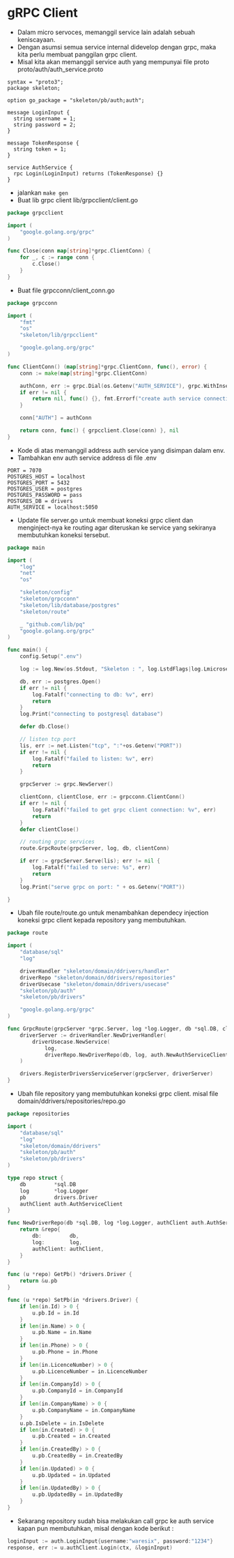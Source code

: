 # gRPC Client

* Dalam micro servoces, memanggil service lain adalah sebuah keniscayaan.
* Dengan asumsi semua service internal didevelop dengan grpc, maka kita perlu membuat panggilan grpc client.
* Misal kita akan memanggil service auth yang mempunyai file proto proto/auth/auth\_service.proto

```text
syntax = "proto3";
package skeleton;

option go_package = "skeleton/pb/auth;auth";

message LoginInput {
  string username = 1;
  string password = 2;
}

message TokenResponse {
  string token = 1;
}

service AuthService {
  rpc Login(LoginInput) returns (TokenResponse) {}
}
```

* jalankan `make gen`
* Buat lib grpc client lib/grpcclient/client.go

```go
package grpcclient

import (
    "google.golang.org/grpc"
)

func Close(conn map[string]*grpc.ClientConn) {
    for _, c := range conn {
        c.Close()
    }
}
```

* Buat file grpcconn/client\_conn.go

```go
package grpcconn

import (
    "fmt"
    "os"
    "skeleton/lib/grpcclient"

    "google.golang.org/grpc"
)

func ClientConn() (map[string]*grpc.ClientConn, func(), error) {
    conn := make(map[string]*grpc.ClientConn)

    authConn, err := grpc.Dial(os.Getenv("AUTH_SERVICE"), grpc.WithInsecure())
    if err != nil {
        return nil, func() {}, fmt.Errorf("create auth service connection: %v", err)
    }

    conn["AUTH"] = authConn

    return conn, func() { grpcclient.Close(conn) }, nil
}
```

* Kode di atas memanggil address auth service yang disimpan dalam env.
* Tambahkan env auth service address di file .env

```text
PORT = 7070
POSTGRES_HOST = localhost
POSTGRES_PORT = 5432
POSTGRES_USER = postgres
POSTGRES_PASSWORD = pass
POSTGRES_DB = drivers
AUTH_SERVICE = localhost:5050
```

* Update file server.go untuk membuat koneksi grpc client dan menginject-nya ke routing agar diteruskan ke service yang sekiranya membutuhkan koneksi tersebut.

```go
package main

import (
    "log"
    "net"
    "os"

    "skeleton/config"
    "skeleton/grpcconn"
    "skeleton/lib/database/postgres"
    "skeleton/route"

    _ "github.com/lib/pq"
    "google.golang.org/grpc"
)

func main() {
    config.Setup(".env")

    log := log.New(os.Stdout, "Skeleton : ", log.LstdFlags|log.Lmicroseconds|log.Lshortfile)

    db, err := postgres.Open()
    if err != nil {
        log.Fatalf("connecting to db: %v", err)
        return
    }
    log.Print("connecting to postgresql database")

    defer db.Close()

    // listen tcp port
    lis, err := net.Listen("tcp", ":"+os.Getenv("PORT"))
    if err != nil {
        log.Fatalf("failed to listen: %v", err)
        return
    }

    grpcServer := grpc.NewServer()

    clientConn, clientClose, err := grpcconn.ClientConn()
    if err != nil {
        log.Fatalf("failed to get grpc client connection: %v", err)
        return
    }
    defer clientClose()

    // routing grpc services
    route.GrpcRoute(grpcServer, log, db, clientConn)

    if err := grpcServer.Serve(lis); err != nil {
        log.Fatalf("failed to serve: %s", err)
        return
    }
    log.Print("serve grpc on port: " + os.Getenv("PORT"))

}
```

* Ubah file route/route.go untuk menambahkan dependecy injection koneksi grpc client kepada repository yang membutuhkan.

```go
package route

import (
    "database/sql"
    "log"

    driverHandler "skeleton/domain/ddrivers/handler"
    driverRepo "skeleton/domain/ddrivers/repositories"
    driverUsecase "skeleton/domain/ddrivers/usecase"
    "skeleton/pb/auth"
    "skeleton/pb/drivers"

    "google.golang.org/grpc"
)

func GrpcRoute(grpcServer *grpc.Server, log *log.Logger, db *sql.DB, clientConnection map[string]*grpc.ClientConn) {
    driverServer := driverHandler.NewDriverHandler(
        driverUsecase.NewService(
            log,
            driverRepo.NewDriverRepo(db, log, auth.NewAuthServiceClient(clientConnection["AUTH"]))),
    )

    drivers.RegisterDriversServiceServer(grpcServer, driverServer)
}
```

* Ubah file repository yang membutuhkan koneksi grpc client. misal file domain/ddrivers/repositories/repo.go

```go
package repositories

import (
    "database/sql"
    "log"
    "skeleton/domain/ddrivers"
    "skeleton/pb/auth"
    "skeleton/pb/drivers"
)

type repo struct {
    db         *sql.DB
    log        *log.Logger
    pb         drivers.Driver
    authClient auth.AuthServiceClient
}

func NewDriverRepo(db *sql.DB, log *log.Logger, authClient auth.AuthServiceClient) ddrivers.DriverRepoInterface {
    return &repo{
        db:         db,
        log:        log,
        authClient: authClient,
    }
}

func (u *repo) GetPb() *drivers.Driver {
    return &u.pb
}

func (u *repo) SetPb(in *drivers.Driver) {
    if len(in.Id) > 0 {
        u.pb.Id = in.Id
    }
    if len(in.Name) > 0 {
        u.pb.Name = in.Name
    }
    if len(in.Phone) > 0 {
        u.pb.Phone = in.Phone
    }
    if len(in.LicenceNumber) > 0 {
        u.pb.LicenceNumber = in.LicenceNumber
    }
    if len(in.CompanyId) > 0 {
        u.pb.CompanyId = in.CompanyId
    }
    if len(in.CompanyName) > 0 {
        u.pb.CompanyName = in.CompanyName
    }
    u.pb.IsDelete = in.IsDelete
    if len(in.Created) > 0 {
        u.pb.Created = in.Created
    }
    if len(in.CreatedBy) > 0 {
        u.pb.CreatedBy = in.CreatedBy
    }
    if len(in.Updated) > 0 {
        u.pb.Updated = in.Updated
    }
    if len(in.UpdatedBy) > 0 {
        u.pb.UpdatedBy = in.UpdatedBy
    }
}
```

* Sekarang repository sudah bisa melakukan call grpc ke auth service kapan pun membutuhkan, misal dengan kode berikut :

```go
loginInput := auth.LoginInput{username:"waresix", password:"1234"} 
response, err := u.authClient.Login(ctx, &loginInput)
```


